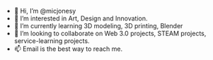 - 👋 Hi, I’m @micjonesy
- 👀 I’m interested in Art, Design and Innovation.
- 🌱 I’m currently learning 3D modeling, 3D printing, Blender
- 💞️ I’m looking to collaborate on Web 3.0 projects, STEAM projects, service-learning projects.
- 📫 Email is the best way to reach me.

<!---
micjonesy/micjonesy is a ✨ special ✨ repository because its `README.md` (this file) appears on your GitHub profile.
You can click the Preview link to take a look at your changes.
--->

